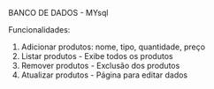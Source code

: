 BANCO DE DADOS - MYsql


Funcionalidades:
1. Adicionar produtos: nome, tipo, quantidade, preço
2. Listar produtos - Exibe todos os produtos
3. Remover produtos -  Exclusão dos produtos
4. Atualizar produtos - Página para editar dados